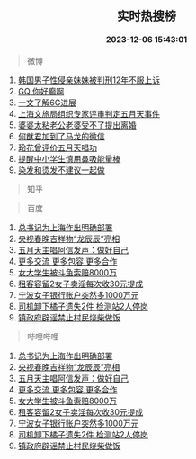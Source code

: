 <div align="center"><h2>实时热搜榜</h2><h4>2023-12-06 15:43:01</h4></div>

> 微博  

1. [韩国男子性侵亲妹妹被判刑12年不服上诉](https://s.weibo.com/weibo?q=%23%E9%9F%A9%E5%9B%BD%E7%94%B7%E5%AD%90%E6%80%A7%E4%BE%B5%E4%BA%B2%E5%A6%B9%E5%A6%B9%E8%A2%AB%E5%88%A4%E5%88%9112%E5%B9%B4%E4%B8%8D%E6%9C%8D%E4%B8%8A%E8%AF%89%23&t=31&band_rank=1&Refer=top)<br />
2. [GQ 你好癫啊](https://s.weibo.com/weibo?q=GQ%20%E4%BD%A0%E5%A5%BD%E7%99%AB%E5%95%8A&t=31&band_rank=2&Refer=top)<br />
3. [一文了解6G进展](https://s.weibo.com/weibo?q=%23%E4%B8%80%E6%96%87%E4%BA%86%E8%A7%A36G%E8%BF%9B%E5%B1%95%23&t=31&band_rank=3&Refer=top)<br />
4. [上海文旅局组织专家评审判定五月天事件](https://s.weibo.com/weibo?q=%23%E4%B8%8A%E6%B5%B7%E6%96%87%E6%97%85%E5%B1%80%E7%BB%84%E7%BB%87%E4%B8%93%E5%AE%B6%E8%AF%84%E5%AE%A1%E5%88%A4%E5%AE%9A%E4%BA%94%E6%9C%88%E5%A4%A9%E4%BA%8B%E4%BB%B6%23&t=31&band_rank=4&Refer=top)<br />
5. [婆婆太粘老公老婆受不了提出离婚](https://s.weibo.com/weibo?q=%23%E5%A9%86%E5%A9%86%E5%A4%AA%E7%B2%98%E8%80%81%E5%85%AC%E8%80%81%E5%A9%86%E5%8F%97%E4%B8%8D%E4%BA%86%E6%8F%90%E5%87%BA%E7%A6%BB%E5%A9%9A%23&t=31&band_rank=5&Refer=top)<br />
6. [何猷君加到了马龙的微信](https://s.weibo.com/weibo?q=%23%E4%BD%95%E7%8C%B7%E5%90%9B%E5%8A%A0%E5%88%B0%E4%BA%86%E9%A9%AC%E9%BE%99%E7%9A%84%E5%BE%AE%E4%BF%A1%23&t=31&band_rank=6&Refer=top)<br />
7. [玲花曾评价五月天唱功](https://s.weibo.com/weibo?q=%23%E7%8E%B2%E8%8A%B1%E6%9B%BE%E8%AF%84%E4%BB%B7%E4%BA%94%E6%9C%88%E5%A4%A9%E5%94%B1%E5%8A%9F%23&t=31&band_rank=7&Refer=top)<br />
8. [提醒中小学生慎用鼻吸能量棒](https://s.weibo.com/weibo?q=%23%E6%8F%90%E9%86%92%E4%B8%AD%E5%B0%8F%E5%AD%A6%E7%94%9F%E6%85%8E%E7%94%A8%E9%BC%BB%E5%90%B8%E8%83%BD%E9%87%8F%E6%A3%92%23&t=31&band_rank=8&Refer=top)<br />
9. [染发和烫发不建议一起做](https://s.weibo.com/weibo?q=%23%E6%9F%93%E5%8F%91%E5%92%8C%E7%83%AB%E5%8F%91%E4%B8%8D%E5%BB%BA%E8%AE%AE%E4%B8%80%E8%B5%B7%E5%81%9A%23&t=31&band_rank=9&Refer=top)<br />

> 知乎  


> 百度  

1. [总书记为上海作出明确部署](https://www.baidu.com/s?wd=%E6%80%BB%E4%B9%A6%E8%AE%B0%E4%B8%BA%E4%B8%8A%E6%B5%B7%E4%BD%9C%E5%87%BA%E6%98%8E%E7%A1%AE%E9%83%A8%E7%BD%B2&sa=fyb_news&rsv_dl=fyb_news)<br />
2. [央视春晚吉祥物“龙辰辰”亮相](https://www.baidu.com/s?wd=%E5%A4%AE%E8%A7%86%E6%98%A5%E6%99%9A%E5%90%89%E7%A5%A5%E7%89%A9%E2%80%9C%E9%BE%99%E8%BE%B0%E8%BE%B0%E2%80%9D%E4%BA%AE%E7%9B%B8&sa=fyb_news&rsv_dl=fyb_news)<br />
3. [五月天主唱阿信发声：做好自己](https://www.baidu.com/s?wd=%E4%BA%94%E6%9C%88%E5%A4%A9%E4%B8%BB%E5%94%B1%E9%98%BF%E4%BF%A1%E5%8F%91%E5%A3%B0%EF%BC%9A%E5%81%9A%E5%A5%BD%E8%87%AA%E5%B7%B1&sa=fyb_news&rsv_dl=fyb_news)<br />
4. [更多交流 更多包容 更多合作](https://www.baidu.com/s?wd=%E6%9B%B4%E5%A4%9A%E4%BA%A4%E6%B5%81+%E6%9B%B4%E5%A4%9A%E5%8C%85%E5%AE%B9+%E6%9B%B4%E5%A4%9A%E5%90%88%E4%BD%9C&sa=fyb_news&rsv_dl=fyb_news)<br />
5. [女大学生被斗鱼索赔8000万](https://www.baidu.com/s?wd=%E5%A5%B3%E5%A4%A7%E5%AD%A6%E7%94%9F%E8%A2%AB%E6%96%97%E9%B1%BC%E7%B4%A2%E8%B5%948000%E4%B8%87&sa=fyb_news&rsv_dl=fyb_news)<br />
6. [租客容留2女子卖淫每次收30元提成](https://www.baidu.com/s?wd=%E7%A7%9F%E5%AE%A2%E5%AE%B9%E7%95%992%E5%A5%B3%E5%AD%90%E5%8D%96%E6%B7%AB%E6%AF%8F%E6%AC%A1%E6%94%B630%E5%85%83%E6%8F%90%E6%88%90&sa=fyb_news&rsv_dl=fyb_news)<br />
7. [宁波女子银行账户突然多1000万元](https://www.baidu.com/s?wd=%E5%AE%81%E6%B3%A2%E5%A5%B3%E5%AD%90%E9%93%B6%E8%A1%8C%E8%B4%A6%E6%88%B7%E7%AA%81%E7%84%B6%E5%A4%9A1000%E4%B8%87%E5%85%83&sa=fyb_news&rsv_dl=fyb_news)<br />
8. [司机卸下橘子遗失2件 检测站2人停岗](https://www.baidu.com/s?wd=%E5%8F%B8%E6%9C%BA%E5%8D%B8%E4%B8%8B%E6%A9%98%E5%AD%90%E9%81%97%E5%A4%B12%E4%BB%B6+%E6%A3%80%E6%B5%8B%E7%AB%992%E4%BA%BA%E5%81%9C%E5%B2%97&sa=fyb_news&rsv_dl=fyb_news)<br />
9. [镇政府辟谣禁止村民烧柴做饭](https://www.baidu.com/s?wd=%E9%95%87%E6%94%BF%E5%BA%9C%E8%BE%9F%E8%B0%A3%E7%A6%81%E6%AD%A2%E6%9D%91%E6%B0%91%E7%83%A7%E6%9F%B4%E5%81%9A%E9%A5%AD&sa=fyb_news&rsv_dl=fyb_news)<br />

> 哔哩哔哩  

1. [总书记为上海作出明确部署](https://www.baidu.com/s?wd=%E6%80%BB%E4%B9%A6%E8%AE%B0%E4%B8%BA%E4%B8%8A%E6%B5%B7%E4%BD%9C%E5%87%BA%E6%98%8E%E7%A1%AE%E9%83%A8%E7%BD%B2&sa=fyb_news&rsv_dl=fyb_news)<br />
2. [央视春晚吉祥物“龙辰辰”亮相](https://www.baidu.com/s?wd=%E5%A4%AE%E8%A7%86%E6%98%A5%E6%99%9A%E5%90%89%E7%A5%A5%E7%89%A9%E2%80%9C%E9%BE%99%E8%BE%B0%E8%BE%B0%E2%80%9D%E4%BA%AE%E7%9B%B8&sa=fyb_news&rsv_dl=fyb_news)<br />
3. [五月天主唱阿信发声：做好自己](https://www.baidu.com/s?wd=%E4%BA%94%E6%9C%88%E5%A4%A9%E4%B8%BB%E5%94%B1%E9%98%BF%E4%BF%A1%E5%8F%91%E5%A3%B0%EF%BC%9A%E5%81%9A%E5%A5%BD%E8%87%AA%E5%B7%B1&sa=fyb_news&rsv_dl=fyb_news)<br />
4. [更多交流 更多包容 更多合作](https://www.baidu.com/s?wd=%E6%9B%B4%E5%A4%9A%E4%BA%A4%E6%B5%81+%E6%9B%B4%E5%A4%9A%E5%8C%85%E5%AE%B9+%E6%9B%B4%E5%A4%9A%E5%90%88%E4%BD%9C&sa=fyb_news&rsv_dl=fyb_news)<br />
5. [女大学生被斗鱼索赔8000万](https://www.baidu.com/s?wd=%E5%A5%B3%E5%A4%A7%E5%AD%A6%E7%94%9F%E8%A2%AB%E6%96%97%E9%B1%BC%E7%B4%A2%E8%B5%948000%E4%B8%87&sa=fyb_news&rsv_dl=fyb_news)<br />
6. [租客容留2女子卖淫每次收30元提成](https://www.baidu.com/s?wd=%E7%A7%9F%E5%AE%A2%E5%AE%B9%E7%95%992%E5%A5%B3%E5%AD%90%E5%8D%96%E6%B7%AB%E6%AF%8F%E6%AC%A1%E6%94%B630%E5%85%83%E6%8F%90%E6%88%90&sa=fyb_news&rsv_dl=fyb_news)<br />
7. [宁波女子银行账户突然多1000万元](https://www.baidu.com/s?wd=%E5%AE%81%E6%B3%A2%E5%A5%B3%E5%AD%90%E9%93%B6%E8%A1%8C%E8%B4%A6%E6%88%B7%E7%AA%81%E7%84%B6%E5%A4%9A1000%E4%B8%87%E5%85%83&sa=fyb_news&rsv_dl=fyb_news)<br />
8. [司机卸下橘子遗失2件 检测站2人停岗](https://www.baidu.com/s?wd=%E5%8F%B8%E6%9C%BA%E5%8D%B8%E4%B8%8B%E6%A9%98%E5%AD%90%E9%81%97%E5%A4%B12%E4%BB%B6+%E6%A3%80%E6%B5%8B%E7%AB%992%E4%BA%BA%E5%81%9C%E5%B2%97&sa=fyb_news&rsv_dl=fyb_news)<br />
9. [镇政府辟谣禁止村民烧柴做饭](https://www.baidu.com/s?wd=%E9%95%87%E6%94%BF%E5%BA%9C%E8%BE%9F%E8%B0%A3%E7%A6%81%E6%AD%A2%E6%9D%91%E6%B0%91%E7%83%A7%E6%9F%B4%E5%81%9A%E9%A5%AD&sa=fyb_news&rsv_dl=fyb_news)<br />
